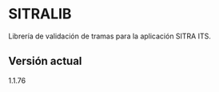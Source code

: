 # SITRALIB

Librería de validación de tramas para la aplicación SITRA ITS.

## Versión actual

1.1.76